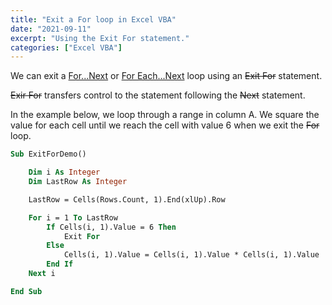 ```yaml
---
title: "Exit a For loop in Excel VBA"
date: "2021-09-11"
excerpt: "Using the Exit For statement."
categories: ["Excel VBA"]
---
```


We can exit a [For...Next](https://hemanta.io/for-next-loop-in-excel-vba/) or [For Each...Next](https://hemanta.io/for-each-next-loop-in-vba/) loop using an ~~Exit For~~ statement.

~~Exir For~~ transfers control to the statement following the ~~Next~~ statement.

In the example below, we loop through a range in column A. We square the value for each cell until we reach the cell with value 6 when we exit the ~~For~~ loop.

```vb {numberLines, 10}
Sub ExitForDemo()

    Dim i As Integer
    Dim LastRow As Integer

    LastRow = Cells(Rows.Count, 1).End(xlUp).Row

    For i = 1 To LastRow
        If Cells(i, 1).Value = 6 Then
            Exit For
        Else
            Cells(i, 1).Value = Cells(i, 1).Value * Cells(i, 1).Value
        End If
    Next i

End Sub
```
